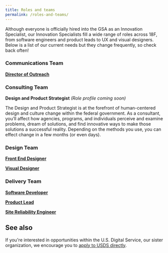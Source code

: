 ```yaml
---
title: Roles and teams
permalink: /roles-and-teams/
---
```

Although everyone is officially hired into the GSA as an Innovation Specialist, our Innovation Specialists fill a wide range of roles across 18F, from software engineers and product leads to UX and visual designers. Below is a list of our current needs but they change frequently, so check back often!

### Communications Team
[**Director of Outreach**](https://pages.18f.gov/joining-18f/roles-and-teams/positions/director-of-outreach/)

### Consulting Team
**Design and Product Strategist** *(Role profile coming soon)*

The Design and Product Strategist is at the forefront of human-centered design and culture change within the federal government. As a consultant, you’ll affect how agencies, programs, and individuals perceive and examine problems, dream of solutions, and find innovative ways to make those solutions a successful reality. Depending on the methods you use, you can effect change in a few months (or even days).

### Design Team

[**Front End Designer**](https://pages.18f.gov/joining-18f/roles-and-teams/positions/front-end-designer/)

[**Visual Designer**](https://pages.18f.gov/joining-18f/roles-and-teams/positions/visual-designer/)

### Delivery Team

[**Software Developer**](https://pages.18f.gov/joining-18f/roles-and-teams/positions/software-developer/)

[**Product Lead**](https://pages.18f.gov/joining-18f/roles-and-teams/positions/product-lead/)

[**Site Reliability Engineer**](https://pages.18f.gov/joining-18f/roles-and-teams/positions/site-reliability-engineer/)

## See also
If you're interested in opportunities within the U.S. Digital Service, our sister organization, we encourage you to [apply to USDS directly](https://www.whitehouse.gov/digital/united-states-digital-service).

